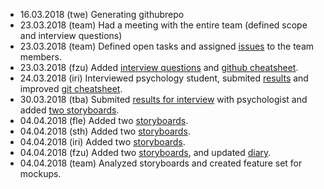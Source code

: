 - 16.03.2018 (twe) Generating githubrepo
- 23.03.2018 (team) Had a meeting with the entire team (defined scope and interview questions)
- 23.03.2018 (team) Defined open tasks and assigned [issues](https://github.com/supertoub/ch.bfh.bti7081.s2018.teamred/issues) to the team members.
- 23.03.2018 (fzu) Added [interview questions](https://github.com/supertoub/ch.bfh.bti7081.s2018.teamred/blob/task1/INTERVIEW.md) and [github cheatsheet](https://github.com/supertoub/ch.bfh.bti7081.s2018.teamred/blob/task1/GITCHEATSHEET.md).
- 24.03.2018 (iri) Interviewed psychology student, submited [results](https://github.com/supertoub/ch.bfh.bti7081.s2018.teamred/commit/43bec7ae7254d99ed6dfc4aa7de4ca4efef8f996) and improved [git cheatsheet](https://github.com/supertoub/ch.bfh.bti7081.s2018.teamred/commit/96b1048cd7d352d50b611c43dc08a5e6127e828b).
- 30.03.2018 (tba) Submited [results for interview](https://github.com/supertoub/ch.bfh.bti7081.s2018.teamred/commit/c592e79fba3d5b8e019761ed5d4ca11f7103408e) with psychologist and added [two storyboards](https://github.com/supertoub/ch.bfh.bti7081.s2018.teamred/commit/3961f2f1e28f902055a2f5f2454ee3440b85a924).
- 04.04.2018 (fle) Added two [storyboards](https://github.com/supertoub/ch.bfh.bti7081.s2018.teamred/commit/b3abb0d10e42ab918f8bb647b69a106beaa1164d).
- 04.04.2018 (sth) Added two [storyboards](https://github.com/supertoub/ch.bfh.bti7081.s2018.teamred/commit/72cac3297e639ea126846955fddc7ed1ca6862b6).
- 04.04.2018 (iri) Added two [storyboards](https://github.com/supertoub/ch.bfh.bti7081.s2018.teamred/commit/e734466455e318af1b871e574337e8b681582570).
- 04.04.2018 (fzu) Added two [storyboards](https://github.com/supertoub/ch.bfh.bti7081.s2018.teamred/commit/c32f75cd4a7d3cd591e7b6cf3662411d3fbfd09a), and updated [diary](https://github.com/supertoub/ch.bfh.bti7081.s2018.teamred/blob/master/DIARY.md).
- 04.04.2018 (team) Analyzed storyboards and created feature set for mockups.
